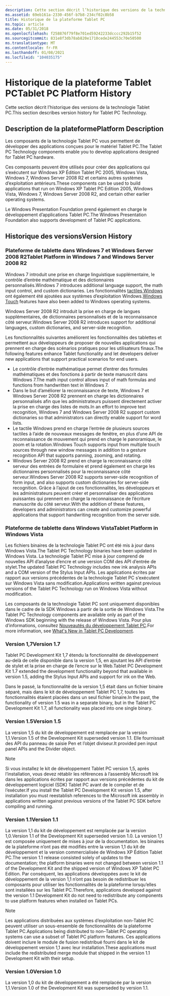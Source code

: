 ```yaml
---
description: Cette section décrit l’historique des versions de la technologie Tablet PC.
ms.assetid: 69eb161a-2330-456f-b7b8-234cf02c8b58
title: Historique de la plateforme Tablet PC
ms.topic: article
ms.date: 05/31/2018
ms.openlocfilehash: f258876f79f8e701ed59242233dcccc292b15f52
ms.sourcegitcommit: 831e8f3db78ab820e1710cede244553c70e50500
ms.translationtype: MT
ms.contentlocale: fr-FR
ms.lasthandoff: 01/08/2021
ms.locfileid: "104035175"
---
```

# <a name="tablet-pc-platform-history"></a><span data-ttu-id="1276a-103">Historique de la plateforme Tablet PC</span><span class="sxs-lookup"><span data-stu-id="1276a-103">Tablet PC Platform History</span></span>

<span data-ttu-id="1276a-104">Cette section décrit l’historique des versions de la technologie Tablet PC.</span><span class="sxs-lookup"><span data-stu-id="1276a-104">This section describes version history for Tablet PC Technology.</span></span>

## <a name="platform-description"></a><span data-ttu-id="1276a-105">Description de la plateforme</span><span class="sxs-lookup"><span data-stu-id="1276a-105">Platform Description</span></span>

<span data-ttu-id="1276a-106">Les composants de la technologie Tablet PC vous permettent de développer des applications conçues pour le matériel Tablet PC.</span><span class="sxs-lookup"><span data-stu-id="1276a-106">The Tablet PC Technology components enable you to develop applications designed for Tablet PC hardware.</span></span>

<span data-ttu-id="1276a-107">Ces composants peuvent être utilisés pour créer des applications qui s’exécutent sur Windows XP Édition Tablet PC 2005, Windows Vista, Windows 7, Windows Server 2008 R2 et certains autres systèmes d’exploitation antérieurs.</span><span class="sxs-lookup"><span data-stu-id="1276a-107">These components can be used to build applications that run on Windows XP Tablet PC Edition 2005, Windows Vista, Windows 7, Windows Server 2008 R2, and certain other earlier operating systems.</span></span>

<span data-ttu-id="1276a-108">Le Windows Presentation Foundation prend également en charge le développement d’applications Tablet PC.</span><span class="sxs-lookup"><span data-stu-id="1276a-108">The Windows Presentation Foundation also supports development of Tablet PC applications.</span></span>

## <a name="version-history"></a><span data-ttu-id="1276a-109">Historique des versions</span><span class="sxs-lookup"><span data-stu-id="1276a-109">Version History</span></span>

### <a name="tablet-platform-in-windows-7-and-windows-server-2008-r2"></a><span data-ttu-id="1276a-110">Plateforme de tablette dans Windows 7 et Windows Server 2008 R2</span><span class="sxs-lookup"><span data-stu-id="1276a-110">Tablet Platform in Windows 7 and Windows Server 2008 R2</span></span>

<span data-ttu-id="1276a-111">Windows 7 introduit une prise en charge linguistique supplémentaire, le contrôle d’entrée mathématique et des dictionnaires personnalisés.</span><span class="sxs-lookup"><span data-stu-id="1276a-111">Windows 7 introduces additional language support, the math input control, and custom dictionaries.</span></span> <span data-ttu-id="1276a-112">Les fonctionnalités [tactiles Windows](../wintouch/windows-touch-portal.md) ont également été ajoutées aux systèmes d’exploitation Windows.</span><span class="sxs-lookup"><span data-stu-id="1276a-112">[Windows Touch](../wintouch/windows-touch-portal.md) features have also been added to Windows operating systems.</span></span>

<span data-ttu-id="1276a-113">Windows Server 2008 R2 introduit la prise en charge de langues supplémentaires, de dictionnaires personnalisés et de la reconnaissance côté serveur.</span><span class="sxs-lookup"><span data-stu-id="1276a-113">Windows Server 2008 R2 introduces support for additional languages, custom dictionaries, and server-side recognition.</span></span>

<span data-ttu-id="1276a-114">Les fonctionnalités suivantes améliorent les fonctionnalités des tablettes et permettent aux développeurs de proposer de nouvelles applications qui prennent en charge des scénarios pratiques pour les utilisateurs finaux.</span><span class="sxs-lookup"><span data-stu-id="1276a-114">The following features enhance Tablet functionality and let developers deliver new applications that support practical scenarios for end users.</span></span>

-   <span data-ttu-id="1276a-115">Le contrôle d’entrée mathématique permet d’entrer des formules mathématiques et des fonctions à partir de texte manuscrit dans Windows 7.</span><span class="sxs-lookup"><span data-stu-id="1276a-115">The math input control allows input of math formulas and functions from handwritten text in Windows 7.</span></span>
-   <span data-ttu-id="1276a-116">Dans le but d’améliorer la reconnaissance de texte, Windows 7 et Windows Server 2008 R2 prennent en charge les dictionnaires personnalisés afin que les administrateurs puissent directement activer la prise en charge des listes de mots.</span><span class="sxs-lookup"><span data-stu-id="1276a-116">In an effort to improve text recognition, Windows 7 and Windows Server 2008 R2 support custom dictionaries so that administrators can directly enable support for word lists.</span></span>
-   <span data-ttu-id="1276a-117">Le tactile Windows prend en charge l’entrée de plusieurs sources tactiles à l’aide de nouveaux messages de fenêtre, en plus d’une API de reconnaissance de mouvement qui prend en charge le panoramique, le zoom et la rotation.</span><span class="sxs-lookup"><span data-stu-id="1276a-117">Windows Touch supports input from multiple touch sources through new window messages in addition to a gesture recognition API that supports panning, zooming, and rotating.</span></span>
-   <span data-ttu-id="1276a-118">Windows Server 2008 R2 prend en charge la reconnaissance côté serveur des entrées de formulaire et prend également en charge les dictionnaires personnalisés pour la reconnaissance côté serveur.</span><span class="sxs-lookup"><span data-stu-id="1276a-118">Windows Server 2008 R2 supports server-side recognition of form input, and also supports custom dictionaries for server-side recognition.</span></span> <span data-ttu-id="1276a-119">Grâce à l’ajout de ces fonctionnalités, les développeurs et les administrateurs peuvent créer et personnaliser des applications puissantes qui prennent en charge la reconnaissance de l’écriture manuscrite du côté serveur.</span><span class="sxs-lookup"><span data-stu-id="1276a-119">With the addition of these features, developers and administrators can create and customize powerful applications that support handwriting recognition from the server side.</span></span>

### <a name="tablet-platform-in-windows-vista"></a><span data-ttu-id="1276a-120">Plateforme de tablette dans Windows Vista</span><span class="sxs-lookup"><span data-stu-id="1276a-120">Tablet Platform in Windows Vista</span></span>

<span data-ttu-id="1276a-121">Les fichiers binaires de la technologie Tablet PC ont été mis à jour dans Windows Vista.</span><span class="sxs-lookup"><span data-stu-id="1276a-121">The Tablet PC Technology binaries have been updated in Windows Vista.</span></span> <span data-ttu-id="1276a-122">La technologie Tablet PC mise à jour comprend de nouvelles API d’analyse d’encre et une version COM des API d’entrée de stylet.</span><span class="sxs-lookup"><span data-stu-id="1276a-122">The updated Tablet PC Technology includes new ink analysis APIs and a COM version of the Stylus Input APIs.</span></span> <span data-ttu-id="1276a-123">Les applications écrites par rapport aux versions précédentes de la technologie Tablet PC s’exécutent sur Windows Vista sans modification.</span><span class="sxs-lookup"><span data-stu-id="1276a-123">Applications written against previous versions of the Tablet PC Technology run on Windows Vista without modification.</span></span>

<span data-ttu-id="1276a-124">Les composants de la technologie Tablet PC sont uniquement disponibles dans le cadre de la SDK Windows à partir de la sortie de Windows Vista.</span><span class="sxs-lookup"><span data-stu-id="1276a-124">The Tablet PC Technology components are available only as part of the Windows SDK beginning with the release of Windows Vista.</span></span> <span data-ttu-id="1276a-125">Pour plus d’informations, consultez [Nouveautés du développement Tablet PC](what-s-new-in-tablet-pc-development.md).</span><span class="sxs-lookup"><span data-stu-id="1276a-125">For more information, see [What's New in Tablet PC Development](what-s-new-in-tablet-pc-development.md).</span></span>

### <a name="version-17"></a><span data-ttu-id="1276a-126">Version 1,7</span><span class="sxs-lookup"><span data-stu-id="1276a-126">Version 1.7</span></span>

<span data-ttu-id="1276a-127">Tablet PC Development Kit 1,7 étendu la fonctionnalité de développement au-delà de celle disponible dans la version 1,5, en ajoutant les API d’entrée de stylet et la prise en charge de l’encre sur le Web.</span><span class="sxs-lookup"><span data-stu-id="1276a-127">Tablet PC Development Kit 1.7 extended the development functionality beyond that available in version 1.5, adding the Stylus Input APIs and support for ink on the Web.</span></span>

<span data-ttu-id="1276a-128">Dans le passé, la fonctionnalité de la version 1,5 était dans un fichier binaire séparé, mais dans le kit de développement Tablet PC 1,7, toutes les fonctionnalités étaient placées dans un seul fichier binaire.</span><span class="sxs-lookup"><span data-stu-id="1276a-128">In the past, the functionality of version 1.5 was in a separate binary, but in the Tablet PC Development Kit 1.7, all functionality was placed into one single binary.</span></span>

### <a name="version-15"></a><span data-ttu-id="1276a-129">Version 1.5</span><span class="sxs-lookup"><span data-stu-id="1276a-129">Version 1.5</span></span>

<span data-ttu-id="1276a-130">La version 1,5 du kit de développement est remplacée par la version 1,1.</span><span class="sxs-lookup"><span data-stu-id="1276a-130">Version 1.5 of the Development Kit superseded version 1.1.</span></span> <span data-ttu-id="1276a-131">Elle fournissait des API du panneau de saisie Pen et l’objet diviseur.</span><span class="sxs-lookup"><span data-stu-id="1276a-131">It provided pen input panel APIs and the Divider object.</span></span>

> [!Note]  
> <span data-ttu-id="1276a-132">Si vous installez le kit de développement Tablet PC version 1,5, après l’installation, vous devez rétablir les références à l’assembly Microsoft Ink dans les applications écrites par rapport aux versions précédentes du kit de développement logiciel (SDK) Tablet PC avant de le compiler et de l’exécuter.</span><span class="sxs-lookup"><span data-stu-id="1276a-132">If you install the Tablet PC Development Kit version 1.5, after installation you must reestablish references to the Microsoft ink assembly in applications written against previous versions of the Tablet PC SDK before compiling and running.</span></span>

 

### <a name="version-11"></a><span data-ttu-id="1276a-133">Version 1.1</span><span class="sxs-lookup"><span data-stu-id="1276a-133">Version 1.1</span></span>

<span data-ttu-id="1276a-134">La version 1,1 du kit de développement est remplacée par la version 1,0.</span><span class="sxs-lookup"><span data-stu-id="1276a-134">Version 1.1 of the Development Kit superseded version 1.0.</span></span> <span data-ttu-id="1276a-135">La version 1,1 est composée uniquement de mises à jour de la documentation. les binaires de la plateforme n’ont pas été modifiés entre la version 1,1 du kit de développement et la version commercialisée de Windows XP Édition Tablet PC.</span><span class="sxs-lookup"><span data-stu-id="1276a-135">The version 1.1 release consisted solely of updates to the documentation; the platform binaries were not changed between version 1.1 of the Development Kit and the shipped version of Windows XP Tablet PC Edition.</span></span> <span data-ttu-id="1276a-136">Par conséquent, les applications développées avec le kit de développement de la version 1,1 n’ont pas besoin de redistribuer les composants pour utiliser les fonctionnalités de la plateforme lorsqu’elles sont installées sur les Tablet PC.</span><span class="sxs-lookup"><span data-stu-id="1276a-136">Therefore, applications developed against the version 1.1 Development Kit do not need to redistribute any components to use platform features when installed on Tablet PCs.</span></span>

> [!Note]  
> <span data-ttu-id="1276a-137">Les applications distribuées aux systèmes d’exploitation non-Tablet PC peuvent utiliser un sous-ensemble de fonctionnalités de la plateforme Tablet PC.</span><span class="sxs-lookup"><span data-stu-id="1276a-137">Applications being distributed to non–Tablet PC operating systems can use a subset of Tablet PC platform features.</span></span> <span data-ttu-id="1276a-138">Ces applications doivent inclure le module de fusion redistribué fourni dans le kit de développement version 1,1 avec leur installation.</span><span class="sxs-lookup"><span data-stu-id="1276a-138">These applications must include the redistributed merge module that shipped in the version 1.1 Development Kit with their setup.</span></span>

 

### <a name="version-10"></a><span data-ttu-id="1276a-139">Version 1.0</span><span class="sxs-lookup"><span data-stu-id="1276a-139">Version 1.0</span></span>

<span data-ttu-id="1276a-140">La version 1,0 du kit de développement a été remplacée par la version 1,1.</span><span class="sxs-lookup"><span data-stu-id="1276a-140">Version 1.0 of the Development Kit was superseded by version 1.1.</span></span>

 

 

